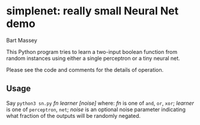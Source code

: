 # simplenet: really small Neural Net demo
Bart Massey

This Python program tries to learn a two-input boolean
function from random instances using either a single
perceptron or a tiny neural net.

Please see the code and comments for the details of operation.

## Usage

Say `python3 sn.py`&nbsp;*fn*&nbsp;*learner*&nbsp;*[noise]*
where: *fn* is one of `and`, `or`, `xor`; *learner* is one
of `perceptron`, `net`; *noise* is an optional noise
parameter indicating what fraction of the outputs will be
randomly negated.
